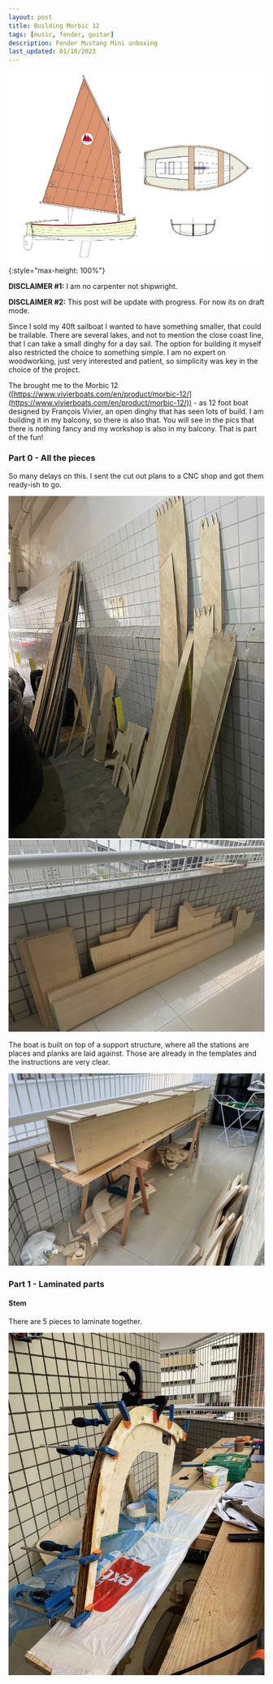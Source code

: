 ```yaml
---
layout: post
title: Building Morbic 12
tags: [music, fender, guitar]
description: Fender Mustang Mini unboxing
last_updated: 01/10/2023
---
```


![](/images/morbic12/overview.jpg){:style="max-height: 100%"}

**DISCLAIMER #1:** I am no carpenter not shipwright.

**DISCLAIMER #2:** This post will be update with progress. For now its on draft mode.

Since I sold my 40ft sailboat I wanted to have something smaller, that could be trailable. There are several lakes, and not to mention the close coast line, that
I can take a small dinghy for a day sail. The option for building it myself also restricted the choice to something simple. I am no expert on woodworking, just
very interested and patient, so simplicity was key in the choice of the project.

The brought me to the Morbic 12 ([https://www.vivierboats.com/en/product/morbic-12/](https://www.vivierboats.com/en/product/morbic-12/)) - as 12 foot boat designed
by François Vivier, an open dinghy that has seen lots of build. I am building it in my balcony, so there is also that. You will see in the pics that there is nothing
fancy and my workshop is also in my balcony. That is part of the fun!


### Part 0 - All the pieces

So many delays on this. I sent the cut out plans to a CNC shop and got them ready-ish to go.

[<img src="/images/morbic12/planks.jpg">](/images/morbic12/planks.jpg)
[<img src="/images/morbic12/cut_out_boards.jpg">](/images/morbic12/cut_out_boards.jpg)

The boat is built on top of a support structure, where all the stations are places and planks are laid against. Those are already in the templates and the instructions
are very clear.

[<img src="/images/morbic12/support_base.jpg">](/images/morbic12/support_base.jpg)

### Part 1 - Laminated parts

#### Stem

There are 5 pieces to laminate together. 

[<img src="/images/morbic12/laminating_stem.jpg">](/images/morbic12/laminating_stem.jpg)
